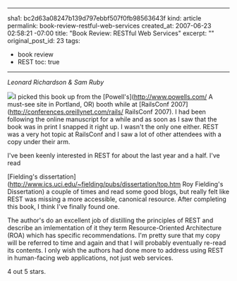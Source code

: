 ----- 
sha1: bc2d63a08247b139d797ebbf507f0fb98563643f
kind: article
permalink: book-review-restful-web-services
created_at: 2007-06-23 02:58:21 -07:00
title: "Book Review: RESTful Web Services"
excerpt: ""
original_post_id: 23
tags: 
- book review
- REST
toc: true
-----
_Leonard Richardson &amp; Sam Ruby_


<a href="http://www.amazon.com/RESTful-Web-Services-Leonard-Richardson/dp/0596529260%3FSubscriptionId%3D0PZ7TM66EXQCXFVTMTR2%26tag%3Dhttplivollmne-20%26linkCode%3Dxm2%26camp%3D2025%26creative%3D165953%26creativeASIN%3D0596529260"><img src="/images/2007/06/restful-web-services.jpg" class="left"/></a>I picked this book up from the [Powell's](http://www.powells.com/ A must-see site in Portland, OR) booth while at [RailsConf 2007](http://conferences.oreillynet.com/rails/ RailsConf 2007). I had been following the online manuscript for a while and as soon as I saw that the book was in print I snapped it right up. I wasn't the only one either. REST was a very hot topic at RailsConf and I saw a lot of other attendees with a copy under their arm.

I've been keenly interested in REST for about the last year and a half. I've read

[Fielding's dissertation](http://www.ics.uci.edu/~fielding/pubs/dissertation/top.htm Roy Fielding's Dissertation) a couple of times and read some good blogs, but really felt like REST was missing a more accessible, canonical resource. After completing this book, I think I've finally found one.

The author's do an excellent job of distilling the principles of REST and describe an imlementation of it they term Resource-Oriented Architecture (ROA) which has specific recommendations. I'm pretty sure that my copy will be referred to time and again and that I will probably eventually re-read its contents. I only wish the authors had done more to address using REST in human-facing web applications, not just web services.

4 out 5 stars.

